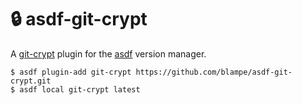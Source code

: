 # 🔒 asdf-git-crypt

A [git-crypt] plugin for the [asdf] version manager.

[git-crypt]: https://www.agwa.name/projects/git-crypt/
[asdf]: https://asdf-vm.com

```
$ asdf plugin-add git-crypt https://github.com/blampe/asdf-git-crypt.git
$ asdf local git-crypt latest
```
